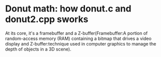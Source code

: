 # Donut math: how donut.c and donut2.cpp sworks
At its core, it's a framebuffer and a Z-buffer(Framebuffer:A portion of random-access memory (RAM) containing a bitmap that drives a video display and Z-buffer:technique used in computer graphics to manage the depth of objects in a 3D scene).
